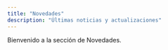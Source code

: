 ```yaml
---
title: "Novedades"
description: "Últimas noticias y actualizaciones"
--- 
```


Bienvenido a la sección de Novedades.

